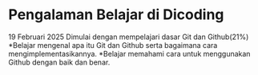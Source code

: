 Pengalaman Belajar di Dicoding
==
19 Februari 2025
Dimulai dengan mempelajari dasar Git dan Github(21%)
*Belajar mengenal apa itu Git dan Github serta bagaimana cara mengimplementasikannya.
*Belajar memahami cara untuk menggunakan Github dengan baik dan benar.
